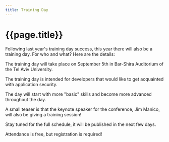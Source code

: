 ```yaml
---
title: Training Day
---
```


# {{page.title}}


Following last year's training day success, this year there will also be a training day. For who and what? Here are the details:


The training day will take place on September 5th in Bar-Shira Auditorium of the Tel Aviv University.


The training day is intended for developers that would like to get acquainted with application security.

The day will start with more "basic" skills and become more advanced throughout the day.


A small teaser is that the keynote speaker for the conference, Jim Manico, will also be giving a training session!


Stay tuned for the full schedule, it will be published in the next few days.


Attendance is free, but registration is required!
